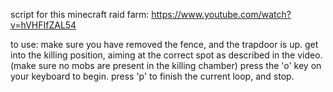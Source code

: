 script for this minecraft raid farm:
https://www.youtube.com/watch?v=hVHFIfZAL54

to use:
make sure you have removed the fence, and the trapdoor is up.
get into the killing position, aiming at the correct spot as described in the video. (make sure no mobs are present in the killing chamber)
press the 'o' key on your keyboard to begin.
press 'p' to finish the current loop, and stop.
